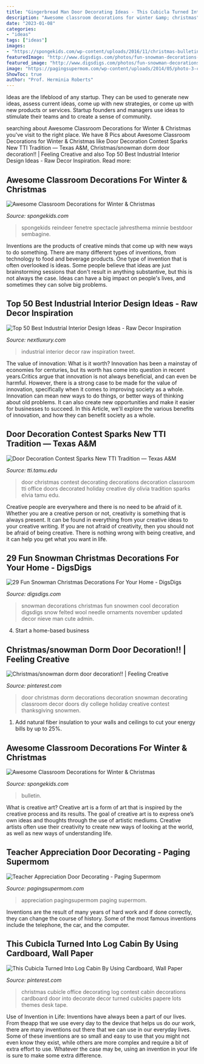 ```yaml
---
title: "Gingerbread Man Door Decorating Ideas - This Cubicla Turned Into Log Cabin By Using Cardboard, Wall Paper"
description: "Awesome classroom decorations for winter &amp; christmas"
date: "2023-01-08"
categories:
- "ideas"
tags: ["ideas"]
images:
- "https://spongekids.com/wp-content/uploads/2016/11/christmas-bulletin-board/16-christmas-bulletin-board-ideas.jpg"
featuredImage: "http://www.digsdigs.com/photos/fun-snowman-decorations-for-your-home-18-554x834.jpg"
featured_image: "http://www.digsdigs.com/photos/fun-snowman-decorations-for-your-home-18-554x834.jpg"
image: "https://pagingsupermom.com/wp-content/uploads/2014/05/photo-3-copy-578x1006.jpg"
ShowToc: true
author: "Prof. Herminia Roberts"
---
```



Ideas are the lifeblood of any startup. They can be used to generate new ideas, assess current ideas, come up with new strategies, or come up with new products or services. Startup founders and managers use ideas to stimulate their teams and to create a sense of community.

	

		
searching about Awesome Classroom Decorations for Winter &amp; Christmas you've visit to the right place. We have 8 Pics about Awesome Classroom Decorations for Winter &amp; Christmas like Door Decoration Contest Sparks New TTI Tradition — Texas A&amp;M, Christmas/snowman dorm door decoration!! | Feeling Creative and also Top 50 Best Industrial Interior Design Ideas - Raw Decor Inspiration. Read more:
		
    
## Awesome Classroom Decorations For Winter &amp; Christmas

<img loading=lazy src="https://spongekids.com/wp-content/uploads/2016/11/christmas-bulletin-board/16-christmas-bulletin-board-ideas.jpg" onerror="this.onerror=null;this.src='https://tse2.mm.bing.net/th?id=OIP.zg1GltAQEeDMpy2IHtnFsQHaJ6&amp;pid=15.1';" alt="Awesome Classroom Decorations for Winter &amp; Christmas">

_Source: spongekids.com_

>spongekids reindeer fenetre spectacle jahresthema minnie bestdoor sembagine. 

	

Inventions are the products of creative minds that come up with new ways to do something. There are many different types of inventions, from technology to food and beverage products. One type of invention that is often overlooked is ideas. Some people believe that ideas are just brainstorming sessions that don't result in anything substantive, but this is not always the case. Ideas can have a big impact on people's lives, and sometimes they can solve big problems.

    
## Top 50 Best Industrial Interior Design Ideas - Raw Decor Inspiration

<img loading=lazy src="http://nextluxury.com/wp-content/uploads/industrial-interior-ideas.jpg" onerror="this.onerror=null;this.src='https://tse3.mm.bing.net/th?id=OIP.evPu5249Zok_GkEUrzUSvgHaLH&amp;pid=15.1';" alt="Top 50 Best Industrial Interior Design Ideas - Raw Decor Inspiration">

_Source: nextluxury.com_

>industrial interior decor raw inspiration tweet. 

	

The value of innovation: What is it worth?
Innovation has been a mainstay of economies for centuries, but its worth has come into question in recent years.Critics argue that innovation is not always beneficial, and can even be harmful. However, there is a strong case to be made for the value of innovation, specifically when it comes to improving society as a whole. Innovation can mean new ways to do things, or better ways of thinking about old problems. It can also create new opportunities and make it easier for businesses to succeed. In this Article, we'll explore the various benefits of innovation, and how they can benefit society as a whole.

    
## Door Decoration Contest Sparks New TTI Tradition — Texas A&amp;M

<img loading=lazy src="http://tti.tamu.edu/wp/wp-content/uploads/2012/12/Olivia-5289_1.jpg" onerror="this.onerror=null;this.src='https://tse1.mm.bing.net/th?id=OIP.FiLg8H5c-hhfsyqHvNFFRAHaMZ&amp;pid=15.1';" alt="Door Decoration Contest Sparks New TTI Tradition — Texas A&amp;M">

_Source: tti.tamu.edu_

>door christmas contest decorating decorations decoration classroom tti office doors decorated holiday creative diy olivia tradition sparks elvia tamu edu. 

	

Creative people are everywhere and there is no need to be afraid of it. Whether you are a creative person or not, creativity is something that is always present. It can be found in everything from your creative ideas to your creative writing. If you are not afraid of creativity, then you should not be afraid of being creative. There is nothing wrong with being creative, and it can help you get what you want in life.

    
## 29 Fun Snowman Christmas Decorations For Your Home - DigsDigs

<img loading=lazy src="http://www.digsdigs.com/photos/fun-snowman-decorations-for-your-home-18-554x834.jpg" onerror="this.onerror=null;this.src='https://tse3.mm.bing.net/th?id=OIP.A8xFosCRDar_YlliGX9QAQHaLJ&amp;pid=15.1';" alt="29 Fun Snowman Christmas Decorations For Your Home - DigsDigs">

_Source: digsdigs.com_

>snowman decorations christmas fun snowmen cool decoration digsdigs snow felted wool needle ornaments november updated decor nieve man cute admin. 

	

4. Start a home-based business

    
## Christmas/snowman Dorm Door Decoration!! | Feeling Creative

<img loading=lazy src="https://s-media-cache-ak0.pinimg.com/736x/b9/49/78/b949787a74b175ebc9dea581b646dacb.jpg" onerror="this.onerror=null;this.src='https://tse1.mm.bing.net/th?id=OIP.KvxgdF-QHl2OthRLt4ohqQHaJ3&amp;pid=15.1';" alt="Christmas/snowman dorm door decoration!! | Feeling Creative">

_Source: pinterest.com_

>door christmas dorm decorations decoration snowman decorating classroom decor doors diy college holiday creative contest thanksgiving snowmen. 

	

1. Add natural fiber insulation to your walls and ceilings to cut your energy bills by up to 25%.

    
## Awesome Classroom Decorations For Winter &amp; Christmas

<img loading=lazy src="https://spongekids.com/wp-content/uploads/2016/11/christmas-bulletin-board/18-christmas-bulletin-board-ideas.jpg" onerror="this.onerror=null;this.src='https://tse1.mm.bing.net/th?id=OIP.TjVqPpF4VYqsvtlJ3YVIVgHaNL&amp;pid=15.1';" alt="Awesome Classroom Decorations for Winter &amp; Christmas">

_Source: spongekids.com_

>bulletin. 

	

What is creative art?
Creative art is a form of art that is inspired by the creative process and its results. The goal of creative art is to express one’s own ideas and thoughts through the use of artistic mediums. Creative artists often use their creativity to create new ways of looking at the world, as well as new ways of understanding life.

    
## Teacher Appreciation Door Decorating - Paging Supermom

<img loading=lazy src="https://pagingsupermom.com/wp-content/uploads/2014/05/photo-3-copy-578x1006.jpg" onerror="this.onerror=null;this.src='https://tse3.mm.bing.net/th?id=OIP.Q2EeSYh3--G_kF4aBbYO6QHaM4&amp;pid=15.1';" alt="Teacher Appreciation Door Decorating - Paging Supermom">

_Source: pagingsupermom.com_

>appreciation pagingsupermom paging supermom. 

	

Inventions are the result of many years of hard work and if done correctly, they can change the course of history. Some of the most famous inventions include the telephone, the car, and the computer.

    
## This Cubicla Turned Into Log Cabin By Using Cardboard, Wall Paper

<img loading=lazy src="https://i.pinimg.com/736x/95/7a/ce/957ace0c1b3aa885b275308575f397ef.jpg" onerror="this.onerror=null;this.src='https://tse2.mm.bing.net/th?id=OIP.zQT4flHWnxclBteGjPb6tQHaJz&amp;pid=15.1';" alt="This Cubicla Turned Into Log Cabin By Using Cardboard, Wall Paper">

_Source: pinterest.com_

>christmas cubicle office decorating log contest cabin decorations cardboard door into decorate decor turned cubicles papere lots themes desk tape. 

	

Use of Invention in Life:
Inventions have always been a part of our lives. From theapp that we use every day to the device that helps us do our work, there are many inventions out there that we can use in our everyday lives. Some of these inventions are so small and easy to use that you might not even know they exist, while others are more complex and require a bit of extra effort to use. Whatever the case may be, using an invention in your life is sure to make some extra difference.

